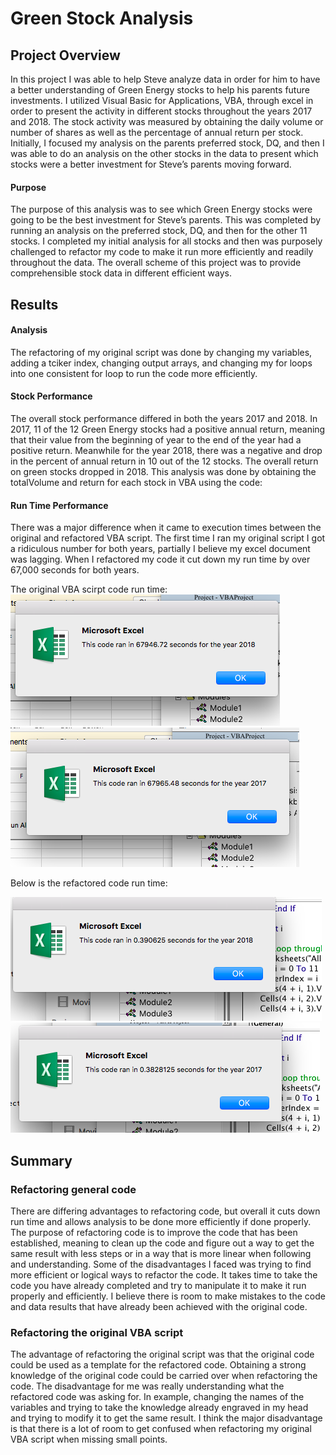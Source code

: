 # Green Stock Analysis
## Project Overview
In this project I was able to help Steve analyze data in order for him to have a better understanding of Green Energy stocks to help his parents future investments. I utilized Visual Basic for Applications, VBA, through excel in order to present the activity in different stocks throughout the years 2017 and 2018. The stock activity was measured by obtaining the daily volume or number of shares as well as the percentage of annual return per stock. Initially, I focused my analysis on the parents preferred stock, DQ, and then I was able to do an analysis on the other stocks in the data to present which stocks were a better investment for Steve’s parents moving forward. 
#### Purpose
The purpose of this analysis was to see which Green Energy stocks were going to be the best investment for Steve’s parents. This was completed by running an analysis on the preferred stock, DQ, and then for the other 11 stocks. I completed my initial analysis for all stocks and then was purposely challenged to refactor my code to make it run more efficiently and readily throughout the data. The overall scheme of this project was to provide comprehensible stock data in different efficient ways. 
## Results
#### Analysis
The refactoring of my original script was done by changing my variables, adding a tciker index, changing output arrays, and changing my for loops into one consistent for loop to run the code more efficiently. 

#### Stock Performance
The overall stock performance differed in both the years 2017 and 2018.  In 2017, 11 of the 12 Green Energy stocks had a positive annual return, meaning that their value from the beginning of year to the end of the year had a positive return. Meanwhile for the year 2018, there was a negative and drop in the percent of annual return in 10 out of the 12 stocks. The overall return on green stocks dropped in 2018. This analysis was done by obtaining the totalVolume and return for each stock in VBA using the code:
#### Run Time Performance
There was a major difference when it came to execution times between the original and refactored VBA script. The first time I ran my original script I got a ridiculous number for both years, partially I believe my excel document was lagging.
When I refactored my code it cut down my run time by over 67,000 seconds for both years. 

The original VBA scirpt code run time:
![](https://github.com/allison-chavez/stock-analysis/blob/main/Resources-VBA/Screen%20Shot%202021-01-21%20at%206.52.30%20PM.png)
![](https://github.com/allison-chavez/stock-analysis/blob/main/Resources-VBA/Screen%20Shot%202021-01-21%20at%206.52.48%20PM.png)





Below is the refactored code run time:

![](https://github.com/allison-chavez/stock-analysis/blob/main/Resources-VBA/Screen%20Shot%202021-01-21%20at%207.26.24%20PM.png)
![](https://github.com/allison-chavez/stock-analysis/blob/main/Resources-VBA/Screen%20Shot%202021-01-21%20at%207.26.46%20PM.png)

## Summary
### Refactoring general code 
There are differing advantages to refactoring code, but overall it cuts down run time and allows analysis to be done more efficiently if done properly. The purpose of refactoring code is to improve the code that has been established, meaning to clean up the code and figure out a way to get the same result with less steps or in a way that is more linear when following and understanding. Some of the disadvantages I faced was trying to find more efficient or logical ways to refactor the code. It takes time to take the code you have already completed and try to manipulate it to make it run properly and efficiently. I believe there is room to make mistakes to the code and data results that have already been achieved with the original code.

### Refactoring the original VBA script
The advantage of refactoring the original script was that the original code could be used as a template for the refactored code. Obtaining a strong knowledge of the original code could be carried over when refactoring the code. The disadvantage for me was really understanding what the refactored code was asking for. In example, changing the names of the variables and trying to take the knowledge already engraved in my head and trying to modify it to get the same result. I think the major disadvantage is that there is a lot of room to get confused when refactoring my original VBA script when missing small points. 
